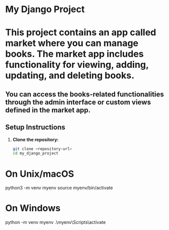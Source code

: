 # My Django Project
 
# This project contains an app called market where you can manage books. The market app includes functionality for viewing, adding, updating, and deleting books.

## You can access the books-related functionalities through the admin interface or custom views defined in the market app.

## Setup Instructions

1. **Clone the repository:**
   ```bash
   git clone <repository-url>
   cd my_django_project
# On Unix/macOS
python3 -m venv myenv
source myenv/bin/activate

# On Windows
python -m venv myenv
.\myenv\Scripts\activate
